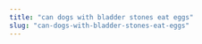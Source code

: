 ```yaml
---
title: "can dogs with bladder stones eat eggs"
slug: "can-dogs-with-bladder-stones-eat-eggs"
---
```


